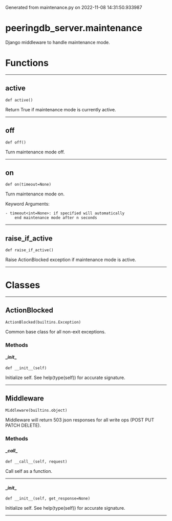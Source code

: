 Generated from maintenance.py on 2022-11-08 14:31:50.933987

# peeringdb_server.maintenance

Django middleware to handle maintenance mode.

# Functions
---

## active
`def active()`

Return True if maintenance mode is currently active.

---
## off
`def off()`

Turn maintenance mode off.

---
## on
`def on(timeout=None)`

Turn maintenance mode on.

Keyword Arguments:

    - timeout<int=None>: if specified will automatically
        end maintenance mode after n seconds

---
## raise_if_active
`def raise_if_active()`

Raise ActionBlocked exception if maintenance mode is active.

---
# Classes
---

## ActionBlocked

```
ActionBlocked(builtins.Exception)
```

Common base class for all non-exit exceptions.


### Methods

#### \__init__
`def __init__(self)`

Initialize self.  See help(type(self)) for accurate signature.

---

## Middleware

```
Middleware(builtins.object)
```

Middleware will return 503 json responses for all write
ops (POST PUT PATCH DELETE).


### Methods

#### \__call__
`def __call__(self, request)`

Call self as a function.

---
#### \__init__
`def __init__(self, get_response=None)`

Initialize self.  See help(type(self)) for accurate signature.

---
